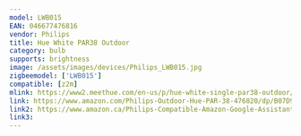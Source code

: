 ```yaml
---
model: LWB015
EAN: 046677476816 
vendor: Philips 
title: Hue White PAR38 Outdoor
category: bulb
supports: brightness
image: /assets/images/devices/Philips_LWB015.jpg
zigbeemodel: ['LWB015']
compatible: [z2m]
mlink: https://www2.meethue.com/en-us/p/hue-white-single-par38-outdoor/046677476816
link: https://www.amazon.com/Philips-Outdoor-Hue-PAR-38-476820/dp/B07D9XL641
link2: https://www.amazon.ca/Philips-Compatible-Amazon-Google-Assistant/dp/B07DBMBCVK/
link3: 
---
```

